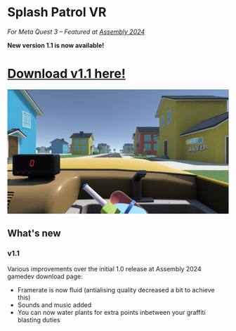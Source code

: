 # Splash Patrol VR

*For Meta Quest 3 &ndash; Featured at [Assembly 2024](https://assembly.org/en/articles/game-development-entries-now-playable)*

**New version 1.1 is now available!**

<h1><b><a href="https://github.com/verkel/splash-patrol/releases/download/v1v1/SplashPatrol_1.1.zip">Download v1.1 here!</a></b></h1>

![Screenshot](/SplashPatrol_1.1.jpg)

## What's new

### v1.1
Various improvements over the initial 1.0 release at Assembly 2024 gamedev download page:

- Framerate is now fluid (antialising quality decreased a bit to achieve this)
- Sounds and music added
- You can now water plants for extra points inbetween your graffiti blasting duties
